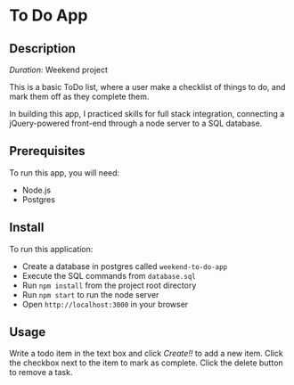 # To Do App

## Description

_Duration:_ Weekend project

This is a basic ToDo list, where a user make a checklist of things to do, and mark them off as they complete them.

In building this app, I practiced skills for full stack integration, connecting a jQuery-powered front-end through a node server to a SQL database.


## Prerequisites

To run this app, you will need:

- Node.js
- Postgres

## Install

To run this application:

- Create a database in postgres called `weekend-to-do-app`
- Execute the SQL commands from `database.sql`
- Run `npm install` from the project root directory
- Run `npm start` to run the node server
- Open `http://localhost:3000` in your browser

## Usage

Write a todo item in the text box and click _Create!!_ to add a new item.
Click the checkbox next to the item to mark as complete.
Click the delete button to remove a task.